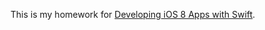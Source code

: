 This is my homework for [Developing iOS 8 Apps with Swift](https://itunes.apple.com/us/course/developing-ios-8-apps-swift/id961180099).
